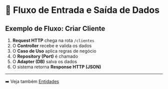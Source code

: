 # 🔄 Fluxo de Entrada e Saída de Dados

## Exemplo de Fluxo: Criar Cliente
1. **Request HTTP** chega na rota `/clientes`
2. O **Controller** recebe e valida os dados
3. O **Caso de Uso** aplica regras de negócio
4. O **Repository (Port)** é chamado
5. O **Adapter (DB)** salva os dados
6. O sistema retorna **Response HTTP (JSON)**

---

➡️ Veja também [Entidades](./entidades.md)

